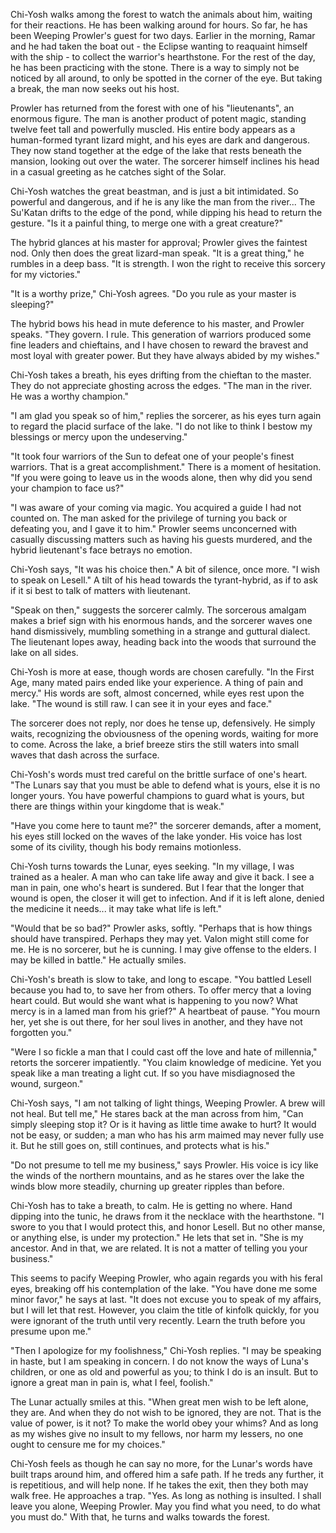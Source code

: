Chi-Yosh walks among the forest to watch the animals about him, waiting for their reactions. He has been walking around for hours. So far, he has been Weeping Prowler's guest for two days. Earlier in the morning, Ramar and he had taken the boat out - the Eclipse wanting to reaquaint himself with the ship - to collect the warrior's hearthstone. For the rest of the day, he has been practicing with the stone. There is a way to simply not be noticed by all around, to only be spotted in the corner of the eye. But taking a break, the man now seeks out his host.

Prowler has returned from the forest with one of his "lieutenants", an enormous figure. The man is another product of potent magic, standing twelve feet tall and powerfully muscled. His entire body appears as a human-formed tyrant lizard might, and his eyes are dark and dangerous. They now stand together at the edge of the lake that rests beneath the mansion, looking out over the water. The sorcerer himself inclines his head in a casual greeting as he catches sight of the Solar.

Chi-Yosh watches the great beastman, and is just a bit intimidated. So powerful and dangerous, and if he is any like the man from the river... The Su'Katan drifts to the edge of the pond, while dipping his head to return the gesture. "Is it a painful thing, to merge one with a great creature?"

The hybrid glances at his master for approval; Prowler gives the faintest nod. Only then does the great lizard-man speak. "It is a great thing," he rumbles in a deep bass. "It is strength. I won the right to receive this sorcery for my victories."

"It is a worthy prize," Chi-Yosh agrees. "Do you rule as your master is sleeping?"

The hybrid bows his head in mute deference to his master, and Prowler speaks. "They govern. I rule. This generation of warriors produced some fine leaders and chieftains, and I have chosen to reward the bravest and most loyal with greater power. But they have always abided by my wishes."

Chi-Yosh takes a breath, his eyes drifting from the chieftan to the master. They do not appreciate ghosting across the edges. "The man in the river. He was a worthy champion."

"I am glad you speak so of him," replies the sorcerer, as his eyes turn again to regard the placid surface of the lake. "I do not like to think I bestow my blessings or mercy upon the undeserving."

"It took four warriors of the Sun to defeat one of your people's finest warriors. That is a great accomplishment." There is a moment of hesitation. "If you were going to leave us in the woods alone, then why did you send your champion to face us?"

"I was aware of your coming via magic. You acquired a guide I had not counted on. The man asked for the privilege of turning you back or defeating you, and I gave it to him." Prowler seems unconcerned with casually discussing matters such as having his guests murdered, and the hybrid lieutenant's face betrays no emotion.

Chi-Yosh says, "It was his choice then." A bit of silence, once more. "I wish to speak on Lesell." A tilt of his head towards the tyrant-hybrid, as if to ask if it si best to talk of matters with lieutenant.

"Speak on then," suggests the sorcerer calmly. The sorcerous amalgam makes a brief sign with his enormous hands, and the sorcerer waves one hand dismissively, mumbling something in a strange and guttural dialect. The lieutenant lopes away, heading back into the woods that surround the lake on all sides.

Chi-Yosh is more at ease, though words are chosen carefully. "In the First Age, many mated pairs ended like your experience. A thing of pain and mercy." His words are soft, almost concerned, while eyes rest upon the lake. "The wound is still raw. I can see it in your eyes and face."

The sorcerer does not reply, nor does he tense up, defensively. He simply waits, recognizing the obviousness of the opening words, waiting for more to come. Across the lake, a brief breeze stirs the still waters into small waves that dash across the surface.

Chi-Yosh's words must tred careful on the brittle surface of one's heart. "The Lunars say that you must be able to defend what is yours, else it is no longer yours. You have powerful champions to guard what is yours, but there are things within your kingdome that is weak."

"Have you come here to taunt me?" the sorcerer demands, after a moment, his eyes still locked on the waves of the lake yonder. His voice has lost some of its civility, though his body remains motionless.

Chi-Yosh turns towards the Lunar, eyes seeking. "In my village, I was trained as a healer. A man who can take life away and give it back. I see a man in pain, one who's heart is sundered. But I fear that the longer that wound is open, the closer it will get to infection. And if it is left alone, denied the medicine it needs... it may take what life is left."

"Would that be so bad?" Prowler asks, softly. "Perhaps that is how things should have transpired. Perhaps they may yet. Valon might still come for me. He is no sorcerer, but he is cunning. I may give offense to the elders. I may be killed in battle." He actually smiles.

Chi-Yosh's breath is slow to take, and long to escape. "You battled Lesell because you had to, to save her from others. To offer mercy that a loving heart could. But would she want what is happening to you now? What mercy is in a lamed man from his grief?" A heartbeat of pause. "You mourn her, yet she is out there, for her soul lives in another, and they have not forgotten you."

"Were I so fickle a man that I could cast off the love and hate of millennia," retorts the sorcerer impatiently. "You claim knowledge of medicine. Yet you speak like a man treating a light cut. If so you have misdiagnosed the wound, surgeon."

Chi-Yosh says, "I am not talking of light things, Weeping Prowler. A brew will not heal. But tell me," He stares back at the man across from him, "Can simply sleeping stop it? Or is it having as little time awake to hurt? It would not be easy, or sudden; a man who has his arm maimed may never fully use it. But he still goes on, still continues, and protects what is his."

"Do not presume to tell me my business," says Prowler. His voice is icy like the winds of the northern mountains, and as he stares over the lake the winds blow more steadily, churning up greater ripples than before.

Chi-Yosh has to take a breath, to calm. He is getting no where. Hand dipping into the tunic, he draws from it the necklace with the hearthstone. "I swore to you that I would protect this, and honor Lesell. But no other manse, or anything else, is under my protection." He lets that set in. "She is my ancestor. And in that, we are related. It is not a matter of telling you your business."

This seems to pacify Weeping Prowler, who again regards you with his feral eyes, breaking off his contemplation of the lake. "You have done me some minor favor," he says at last. "It does not excuse you to speak of my affairs, but I will let that rest. However, you claim the title of kinfolk quickly, for you were ignorant of the truth until very recently. Learn the truth before you presume upon me."

"Then I apologize for my foolishness," Chi-Yosh replies. "I may be speaking in haste, but I am speaking in concern. I do not know the ways of Luna's children, or one as old and powerful as you; to think I do is an insult. But to ignore a great man in pain is, what I feel, foolish."

The Lunar actually smiles at this. "When great men wish to be left alone, they are. And when they do not wish to be ignored, they are not. That is the value of power, is it not? To make the world obey your whims? And as long as my wishes give no insult to my fellows, nor harm my lessers, no one ought to censure me for my choices."

Chi-Yosh feels as though he can say no more, for the Lunar's words have built traps around him, and offered him a safe path. If he treds any further, it is repetitious, and will help none. If he takes the exit, then they both may walk free. He approaches a trap. "Yes. As long as nothing is insulted. I shall leave you alone, Weeping Prowler. May you find what you need, to do what you must do." With that, he turns and walks towards the forest.